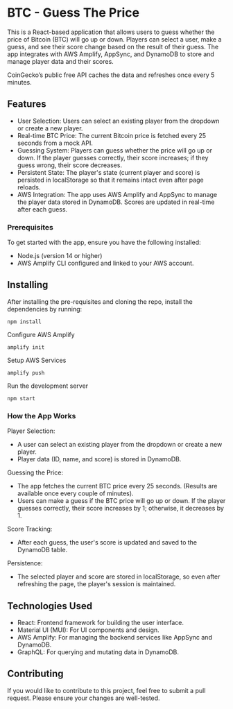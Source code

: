 # BTC - Guess The Price

This is a React-based application that allows users to guess whether the price of Bitcoin (BTC) will go up or down. Players can select a user, make a guess, and see their score change based on the result of their guess. The app integrates with AWS Amplify, AppSync, and DynamoDB to store and manage player data and their scores.

CoinGecko’s public free API caches the data and refreshes once every 5 minutes.

## Features

- User Selection: Users can select an existing player from the dropdown or create a new player.
- Real-time BTC Price: The current Bitcoin price is fetched every 25 seconds from a mock API.
- Guessing System: Players can guess whether the price will go up or down. If the player guesses correctly, their score increases; if they guess wrong, their score decreases.
- Persistent State: The player's state (current player and score) is persisted in localStorage so that it remains intact even after page reloads.
- AWS Integration: The app uses AWS Amplify and AppSync to manage the player data stored in DynamoDB. Scores are updated in real-time after each guess.

### Prerequisites

To get started with the app, ensure you have the following installed:

- Node.js (version 14 or higher)
- AWS Amplify CLI configured and linked to your AWS account.

## Installing

After installing the pre-requisites and cloning the repo, install the dependencies by running:

```
npm install
```

Configure AWS Amplify

```
amplify init
```

Setup AWS Services

```
amplify push
```

Run the development server

```
npm start
```

### How the App Works

Player Selection:

- A user can select an existing player from the dropdown or create a new player.
- Player data (ID, name, and score) is stored in DynamoDB.

Guessing the Price:

- The app fetches the current BTC price every 25 seconds. (Results are available once every couple of minutes).
- Users can make a guess if the BTC price will go up or down. If the player guesses correctly, their score increases by 1; otherwise, it decreases by 1.

Score Tracking:

- After each guess, the user's score is updated and saved to the DynamoDB table.

Persistence:

- The selected player and score are stored in localStorage, so even after refreshing the page, the player's session is maintained.

## Technologies Used

- React: Frontend framework for building the user interface.
- Material UI (MUI): For UI components and design.
- AWS Amplify: For managing the backend services like AppSync and DynamoDB.
- GraphQL: For querying and mutating data in DynamoDB.

## Contributing

If you would like to contribute to this project, feel free to submit a pull request. Please ensure your changes are well-tested.

